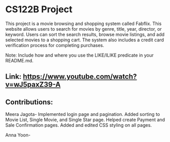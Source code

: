 # CS122B Project
This project is a movie browsing and shopping system called Fabflix. This website allows users to search for movies by genre, title, year, director, or keyword. Users can sort the search results, browse movie listings, and add selected movies to a shopping cart. The system also includes a credit card verification process for completing purchases.

Note: Include how and where you use the LIKE/ILIKE predicate in your README.md.

## Link: https://www.youtube.com/watch?v=wJ5paxZ39-A

## Contributions:
Meera Jagota- Implemented login page and pagination. Added sorting to Movie List, Single Movie, and Single Star page. Helped create Payment and Sale Confirmation pages. Added and edited CSS styling on all pages.

Anna Yoon- 
